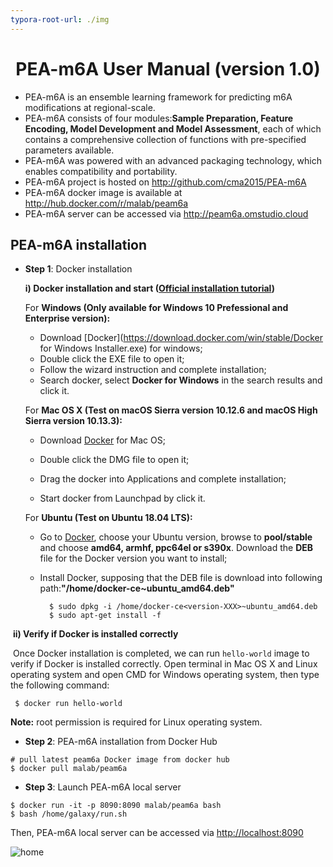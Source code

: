 ```yaml
---
typora-root-url: ./img
---
```


# <center>PEA-m6A User Manual (version 1.0)</center>

- PEA-m6A is an ensemble learning framework for predicting m6A modifications at regional-scale.
- PEA-m6A consists of four modules:**Sample Preparation, Feature Encoding, Model Development and Model Assessment**, each of which contains a comprehensive collection of functions with pre-specified parameters available.
- PEA-m6A was powered with an advanced  packaging technology, which enables compatibility and portability.
- PEA-m6A project is hosted on http://github.com/cma2015/PEA-m6A
- PEA-m6A docker image is available at http://hub.docker.com/r/malab/peam6a
- PEA-m6A server can be accessed via http://peam6a.omstudio.cloud

## PEA-m6A installation

- **Step 1**: Docker installation

  **i) Docker installation and start ([Official installation tutorial](https://docs.docker.com/install))**

  For **Windows (Only available for Windows 10 Prefessional and Enterprise version):**

  - Download [Docker](https://download.docker.com/win/stable/Docker for Windows Installer.exe) for windows;
  - Double click the EXE file to open it;
  - Follow the wizard instruction and complete installation;
  - Search docker, select **Docker for Windows** in the search results and click it.

  For **Mac OS X (Test on macOS Sierra version 10.12.6 and macOS High Sierra version 10.13.3):**

  - Download [Docker](https://download.docker.com/mac/stable/Docker.dmg) for Mac OS;

  - Double click the DMG file to open it;
  - Drag the docker into Applications and complete installation;
  - Start docker from Launchpad by click it.

  For **Ubuntu (Test on Ubuntu 18.04 LTS):**

  - Go to [Docker](https://download.docker.com/linux/ubuntu/dists/), choose your Ubuntu version, browse to **pool/stable** and choose **amd64, armhf, ppc64el or s390x**. Download the **DEB** file for the Docker version you want to install;

  - Install Docker, supposing that the DEB file is download into following path:**"/home/docker-ce~ubuntu_amd64.deb"**

    ```
      $ sudo dpkg -i /home/docker-ce<version-XXX>~ubuntu_amd64.deb      
      $ sudo apt-get install -f
    ```

​	**ii) Verify if Docker is installed correctly**

​	Once Docker installation is completed, we can run `hello-world` image to verify if Docker is installed correctly. Open terminal in Mac OS X and Linux operating system and open CMD for Windows operating system, then type the following command:

```
 $ docker run hello-world
```

**Note:** root permission is required for Linux operating system.

- **Step 2**: PEA-m6A installation from Docker Hub

```
# pull latest peam6a Docker image from docker hub
$ docker pull malab/peam6a
```

- **Step 3**: Launch PEA-m6A local server

```
$ docker run -it -p 8090:8090 malab/peam6a bash
$ bash /home/galaxy/run.sh
```

Then, PEA-m6A local server can be accessed via [http://localhost:8090](http://localhost:8090/)

![home](/home.png)

